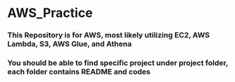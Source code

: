 # AWS_Practice

### This Repository is for AWS, most likely utilizing EC2, AWS Lambda, S3, AWS Glue, and Athena
### You should be able to find specific project under project folder, each folder contains README and codes
